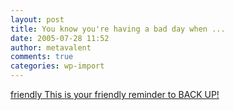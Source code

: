 ```yaml
---
layout: post
title: You know you're having a bad day when ...
date: 2005-07-28 11:52
author: metavalent
comments: true
categories: wp-import
---
```

<a href="https://boards.fool.com/message.asp?mid=22777649&amp;sort=whole&amp;source=ihtfoceml654000">friendly  This is your friendly reminder to BACK UP!</a>
